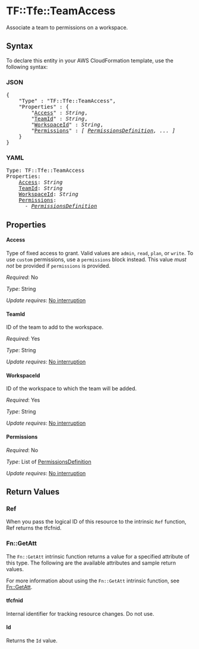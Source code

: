 # TF::Tfe::TeamAccess

Associate a team to permissions on a workspace.

## Syntax

To declare this entity in your AWS CloudFormation template, use the following syntax:

### JSON

<pre>
{
    "Type" : "TF::Tfe::TeamAccess",
    "Properties" : {
        "<a href="#access" title="Access">Access</a>" : <i>String</i>,
        "<a href="#teamid" title="TeamId">TeamId</a>" : <i>String</i>,
        "<a href="#workspaceid" title="WorkspaceId">WorkspaceId</a>" : <i>String</i>,
        "<a href="#permissions" title="Permissions">Permissions</a>" : <i>[ <a href="permissionsdefinition.md">PermissionsDefinition</a>, ... ]</i>
    }
}
</pre>

### YAML

<pre>
Type: TF::Tfe::TeamAccess
Properties:
    <a href="#access" title="Access">Access</a>: <i>String</i>
    <a href="#teamid" title="TeamId">TeamId</a>: <i>String</i>
    <a href="#workspaceid" title="WorkspaceId">WorkspaceId</a>: <i>String</i>
    <a href="#permissions" title="Permissions">Permissions</a>: <i>
      - <a href="permissionsdefinition.md">PermissionsDefinition</a></i>
</pre>

## Properties

#### Access

Type of fixed access to grant. Valid values are `admin`, `read`, `plan`, or `write`. To use `custom` permissions, use a `permissions` block instead. This value _must not_ be provided if `permissions` is provided.

_Required_: No

_Type_: String

_Update requires_: [No interruption](https://docs.aws.amazon.com/AWSCloudFormation/latest/UserGuide/using-cfn-updating-stacks-update-behaviors.html#update-no-interrupt)

#### TeamId

ID of the team to add to the workspace.

_Required_: Yes

_Type_: String

_Update requires_: [No interruption](https://docs.aws.amazon.com/AWSCloudFormation/latest/UserGuide/using-cfn-updating-stacks-update-behaviors.html#update-no-interrupt)

#### WorkspaceId

ID of the workspace to which the team will be added.

_Required_: Yes

_Type_: String

_Update requires_: [No interruption](https://docs.aws.amazon.com/AWSCloudFormation/latest/UserGuide/using-cfn-updating-stacks-update-behaviors.html#update-no-interrupt)

#### Permissions

_Required_: No

_Type_: List of <a href="permissionsdefinition.md">PermissionsDefinition</a>

_Update requires_: [No interruption](https://docs.aws.amazon.com/AWSCloudFormation/latest/UserGuide/using-cfn-updating-stacks-update-behaviors.html#update-no-interrupt)

## Return Values

### Ref

When you pass the logical ID of this resource to the intrinsic `Ref` function, Ref returns the tfcfnid.

### Fn::GetAtt

The `Fn::GetAtt` intrinsic function returns a value for a specified attribute of this type. The following are the available attributes and sample return values.

For more information about using the `Fn::GetAtt` intrinsic function, see [Fn::GetAtt](https://docs.aws.amazon.com/AWSCloudFormation/latest/UserGuide/intrinsic-function-reference-getatt.html).

#### tfcfnid

Internal identifier for tracking resource changes. Do not use.

#### Id

Returns the <code>Id</code> value.

